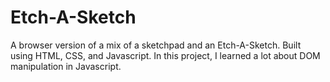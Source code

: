 # Etch-A-Sketch
A browser version of a mix of a sketchpad and an Etch-A-Sketch. Built using HTML, CSS, and Javascript. In this project, I learned a lot about DOM manipulation in Javascript.
